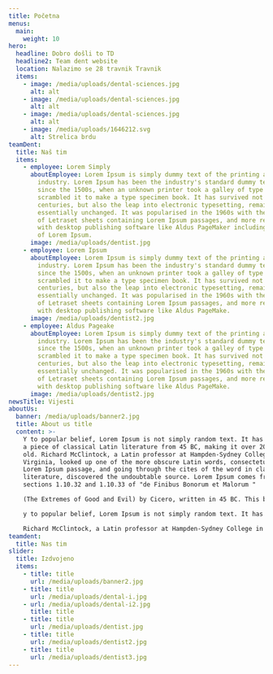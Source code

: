 ```yaml
---
title: Početna
menus:
  main:
    weight: 10
hero:
  headline: Dobro došli to TD
  headline2: Team dent website
  location: Nalazimo se 28 travnik Travnik
  items:
    - image: /media/uploads/dental-sciences.jpg
      alt: alt
    - image: /media/uploads/dental-sciences.jpg
      alt: alt
    - image: /media/uploads/dental-sciences.jpg
      alt: alt
    - image: /media/uploads/1646212.svg
      alt: Strelica brdu
teamDent:
  title: Naš tim
  items:
    - employee: Lorem Simply
      aboutEmployee: Lorem Ipsum is simply dummy text of the printing and typesetting
        industry. Lorem Ipsum has been the industry's standard dummy text ever
        since the 1500s, when an unknown printer took a galley of type and
        scrambled it to make a type specimen book. It has survived not only five
        centuries, but also the leap into electronic typesetting, remaining
        essentially unchanged. It was popularised in the 1960s with the release
        of Letraset sheets containing Lorem Ipsum passages, and more recently
        with desktop publishing software like Aldus PageMaker including versions
        of Lorem Ipsum.
      image: /media/uploads/dentist.jpg
    - employee: Lorem Ipsum
      aboutEmployee: Lorem Ipsum is simply dummy text of the printing and typesetting
        industry. Lorem Ipsum has been the industry's standard dummy text ever
        since the 1500s, when an unknown printer took a galley of type and
        scrambled it to make a type specimen book. It has survived not only five
        centuries, but also the leap into electronic typesetting, remaining
        essentially unchanged. It was popularised in the 1960s with the release
        of Letraset sheets containing Lorem Ipsum passages, and more recently
        with desktop publishing software like Aldus PageMake.
      image: /media/uploads/dentist2.jpg
    - employee: Aldus Pageake
      aboutEmployee: Lorem Ipsum is simply dummy text of the printing and typesetting
        industry. Lorem Ipsum has been the industry's standard dummy text ever
        since the 1500s, when an unknown printer took a galley of type and
        scrambled it to make a type specimen book. It has survived not only five
        centuries, but also the leap into electronic typesetting, remaining
        essentially unchanged. It was popularised in the 1960s with the release
        of Letraset sheets containing Lorem Ipsum passages, and more recently
        with desktop publishing software like Aldus PageMake.
      image: /media/uploads/dentist2.jpg
newsTitle: Vijesti
aboutUs:
  banner: /media/uploads/banner2.jpg
  title: About us title
  content: >-
    Y to popular belief, Lorem Ipsum is not simply random text. It has roots in
    a piece of classical Latin literature from 45 BC, making it over 2000 years
    old. Richard McClintock, a Latin professor at Hampden-Sydney College in
    Virginia, looked up one of the more obscure Latin words, consectetur, from a
    Lorem Ipsum passage, and going through the cites of the word in classical
    literature, discovered the undoubtable source. Lorem Ipsum comes from
    sections 1.10.32 and 1.10.33 of "de Finibus Bonorum et Malorum "

    (The Extremes of Good and Evil) by Cicero, written in 45 BC. This book is a treatise on the theory of ethics, very popular during the Renaissance. The first line of Lorem Ipsum, "Lorem ipsum dolor sit amet..", comes from a line in section 1.10.32.

    y to popular belief, Lorem Ipsum is not simply random text. It has roots in a piece of classical Latin literature from 45 BC, making it over 2000 years old.

    Richard McClintock, a Latin professor at Hampden-Sydney College in Virginia, looked up one of the more obscure Latin words, consectetur, from a Lorem Ipsum passage, and going through the cites of the word in .
teamdent:
  title: Nas tim
slider:
  title: Izdvojeno
  items:
    - title: title
      url: /media/uploads/banner2.jpg
    - title: title
      url: /media/uploads/dental-i.jpg
    - url: /media/uploads/dental-i2.jpg
      title: title
    - title: title
      url: /media/uploads/dentist.jpg
    - title: title
      url: /media/uploads/dentist2.jpg
    - title: title
      url: /media/uploads/dentist3.jpg
---
```


